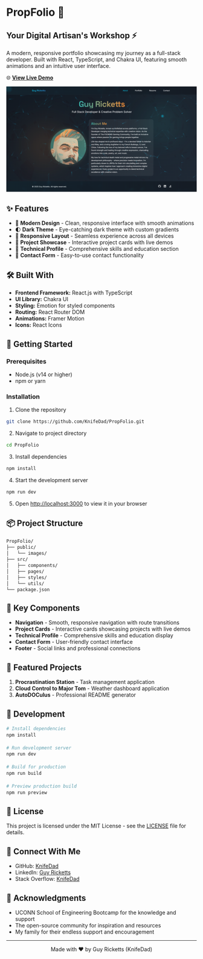# PropFolio 🎨 

## Your Digital Artisan's Workshop ⚡

A modern, responsive portfolio showcasing my journey as a full-stack developer. Built with React, TypeScript, and Chakra UI, featuring smooth animations and an intuitive user interface.

🌐 **[View Live Demo](https://propfolio.netlify.app)**

![Portfolio Preview](/public/images/portfolio-preview.png)

## ✨ Features

- 🎯 **Modern Design** - Clean, responsive interface with smooth animations
- 🌓 **Dark Theme** - Eye-catching dark theme with custom gradients
- 📱 **Responsive Layout** - Seamless experience across all devices
- 🎨 **Project Showcase** - Interactive project cards with live demos
- 💼 **Technical Profile** - Comprehensive skills and education section
- 🤝 **Contact Form** - Easy-to-use contact functionality

## 🛠️ Built With

- **Frontend Framework:** React.js with TypeScript
- **UI Library:** Chakra UI
- **Styling:** Emotion for styled components
- **Routing:** React Router DOM
- **Animations:** Framer Motion
- **Icons:** React Icons

## 🚀 Getting Started

### Prerequisites

- Node.js (v14 or higher)
- npm or yarn

### Installation

1. Clone the repository
```bash
git clone https://github.com/KnifeDad/PropFolio.git
```

2. Navigate to project directory
```bash
cd PropFolio
```

3. Install dependencies
```bash
npm install
```

4. Start the development server
```bash
npm run dev
```

5. Open [http://localhost:3000](http://localhost:3000) to view it in your browser

## 📦 Project Structure

```
PropFolio/
├── public/
│   └── images/
├── src/
│   ├── components/
│   ├── pages/
│   ├── styles/
│   └── utils/
└── package.json
```

## 🎯 Key Components

- **Navigation** - Smooth, responsive navigation with route transitions
- **Project Cards** - Interactive cards showcasing projects with live demos
- **Technical Profile** - Comprehensive skills and education display
- **Contact Form** - User-friendly contact interface
- **Footer** - Social links and professional connections

## 🌟 Featured Projects

1. **Procrastination Station** - Task management application
2. **Cloud Control to Major Tom** - Weather dashboard application
3. **AutoDOCulus** - Professional README generator

## 🔧 Development

```bash
# Install dependencies
npm install

# Run development server
npm run dev

# Build for production
npm run build

# Preview production build
npm run preview
```

## 📝 License

This project is licensed under the MIT License - see the [LICENSE](LICENSE) file for details.

## 🤝 Connect With Me

- GitHub: [KnifeDad](https://github.com/KnifeDad)
- LinkedIn: [Guy Ricketts](https://www.linkedin.com/in/guy-ricketts-5b3246354/)
- Stack Overflow: [KnifeDad](https://stackoverflow.com/users/29859726/knifedad)

## 🙏 Acknowledgments

- UCONN School of Engineering Bootcamp for the knowledge and support
- The open-source community for inspiration and resources
- My family for their endless support and encouragement

---

<div align="center">
  Made with ❤️ by Guy Ricketts (KnifeDad)
</div>
